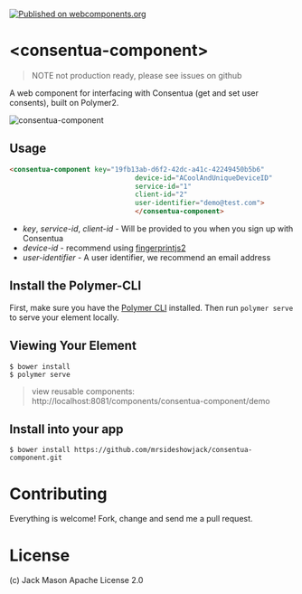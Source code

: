 [![Published on webcomponents.org](https://img.shields.io/badge/webcomponents.org-published-blue.svg)](https://www.webcomponents.org/element/mrsideshowjack/consentua-component)

# \<consentua-component\>

>NOTE not production ready, please see issues on github

A web component for interfacing with Consentua (get and set user consents), built on Polymer2.

![consentua-component](https://cl.ly/1N262o3R1l0H/Image%202017-10-27%20at%2012.18.38%20PM.png)

## Usage
<!--
```
<custom-element-demo>
  <template>
    <script src="../webcomponentsjs/webcomponents-lite.js"></script>
    <link rel="import" href="consentua-component.html">
  </template>
</custom-element-demo>
```
-->
```html
<consentua-component key="19fb13ab-d6f2-42dc-a41c-42249450b5b6"
                               device-id="ACoolAndUniqueDeviceID"
                               service-id="1"
                               client-id="2"
                               user-identifier="demo@test.com">
                               </consentua-component>
```
* *key*, *service-id*, *client-id* - Will be provided to you when you sign up with Consentua
* *device-id* - recommend using [fingerprintjs2](http://valve.github.io/fingerprintjs2/)
* *user-identifier* - A user identifier, we recommend an email address


## Install the Polymer-CLI

First, make sure you have the [Polymer CLI](https://www.npmjs.com/package/polymer-cli) installed. Then run `polymer serve` to serve your element locally.

## Viewing Your Element

```
$ bower install
$ polymer serve
```
>view reusable components: http://localhost:8081/components/consentua-component/demo

## Install into your app

```
$ bower install https://github.com/mrsideshowjack/consentua-component.git
```


# Contributing
Everything is welcome! Fork, change and send me a pull request.

# License
(c) Jack Mason Apache License 2.0
